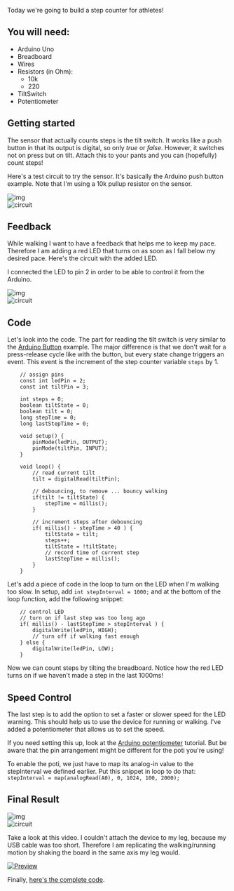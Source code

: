 Today we're going to build a step counter for athletes!

## You will need:
- Arduino Uno
- Breadboard
- Wires
- Resistors (in Ohm):
	- 10k
	- 220
- TiltSwitch
- Potentiometer

## Getting started
The sensor that actually counts steps is the tilt switch. It works like a push button in that its output is digital, so only *true* or *false*. However, it switches not on press but on tilt. Attach this to your pants and you can (hopefully) count steps!

Here's a test circuit to try the sensor. It's basically the Arduino push button example. Note that I'm using a 10k pullup resistor on the sensor.

![img](1.JPG)  
![circuit](circuit-1.png)

## Feedback
While walking I want to have a feedback that helps me to keep my pace. Therefore I am adding a red LED that turns on as soon as I fall below my desired pace. Here's the circuit with the added LED.

I connected the LED to pin 2 in order to be able to control it from the Arduino.

![img](2.JPG)  
![circuit](circuit-2.png)

## Code
Let's look into the code. The part for reading the tilt switch is very similar to the [Arduino Button](https://www.arduino.cc/en/Tutorial/Button) example. The major difference is that we don't wait for a press-release cycle like with the button, but every state change triggers an event. This event is the increment of the step counter variable `steps` by 1.

```Arduino
	// assign pins
	const int ledPin = 2;
	const int tiltPin = 3;

	int steps = 0;
	boolean tiltState = 0;
	boolean tilt = 0;
	long stepTime = 0;
	long lastStepTime = 0;

	void setup() {
		pinMode(ledPin, OUTPUT);
		pinMode(tiltPin, INPUT);
	}

	void loop() {
		// read current tilt
		tilt = digitalRead(tiltPin);
  
		// debouncing, to remove ... bouncy walking
		if(tilt != tiltState) {
			stepTime = millis();
		}
  
 		// increment steps after debouncing
		if( millis() - stepTime > 40 ) {
			tiltState = tilt;
			steps++;
			tiltState = !tiltState;
			// record time of current step
			lastStepTime = millis();
		} 
	}
```

Let's add a piece of code in the loop to turn on the LED when I'm walking too slow. In setup, add `int stepInterval = 1000;` and at the bottom of the loop function, add the following snippet:

```
	// control LED
	// turn on if last step was too long ago
	if( millis() - lastStepTime > stepInterval ) {
		digitalWrite(ledPin, HIGH);
  		// turn off if walking fast enough
  	} else {
    	digitalWrite(ledPin, LOW);  
  	}
```

Now we can count steps by tilting the breadboard. Notice how the red LED turns on if we haven't made a step in the last 1000ms!

## Speed Control
The last step is to add the option to set a faster or slower speed for the LED warning. This should help us to use the device for running or walking. I've added a potentiometer that allows us to set the speed.

If you need setting this up, look at the [Arduino potentiometer](https://www.arduino.cc/en/tutorial/potentiometer) tutorial. But be aware that the pin arrangement might be different for the poti you're using!

To enable the poti, we just have to map its analog-in value to the stepInterval we defined earlier. Put this snippet in loop to do that: `stepInterval = map(analogRead(A0), 0, 1024, 100, 2000);`

## Final Result

![img](3.JPG)  
![circuit](circuit-3.png)

Take a look at this video. I couldn't attach the device to my leg, because my USB cable was too short. Therefore I am replicating the walking/running motion by shaking the board in the same axis my leg would.

[![Preview](video.png)](https://vimeo.com/233597605/51449cd05d)

Finally, [here's the complete code](WeekThree.ino).
